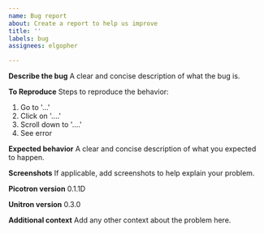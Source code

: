 ```yaml
---
name: Bug report
about: Create a report to help us improve
title: ''
labels: bug
assignees: elgopher

---
```


**Describe the bug**
A clear and concise description of what the bug is.

**To Reproduce**
Steps to reproduce the behavior:
1. Go to '...'
2. Click on '....'
3. Scroll down to '....'
4. See error

**Expected behavior**
A clear and concise description of what you expected to happen.

**Screenshots**
If applicable, add screenshots to help explain your problem.

**Picotron version**
0.1.1D

**Unitron version**
0.3.0

**Additional context**
Add any other context about the problem here.
